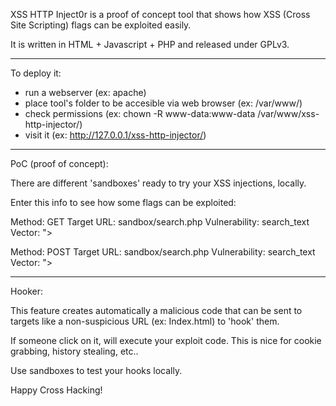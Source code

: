 XSS HTTP Inject0r is a proof of concept tool that shows how XSS (Cross Site Scripting) flags can be exploited easily.

It is written in HTML + Javascript + PHP and released under GPLv3.

-------------------------------------

To deploy it:

  - run a webserver (ex: apache)
  - place tool's folder to be accesible via web browser (ex: /var/www/)
  - check permissions (ex: chown -R www-data:www-data /var/www/xss-http-injector/)
  - visit it (ex: http://127.0.0.1/xss-http-injector/)

-------------------------------------

PoC (proof of concept):

There are different 'sandboxes' ready to try your XSS injections, locally. 

Enter this info to see how some flags can be exploited:

Method: GET
Target URL: sandbox/search.php
Vulnerability: search_text
Vector: ">

Method: POST
Target URL: sandbox/search.php
Vulnerability: search_text
Vector: ">

-------------------------------------

Hooker:

This feature creates automatically a malicious code that can be sent to targets like a non-suspicious URL (ex: Index.html) to 'hook' them. 

If someone click on it, will execute your exploit code. This is nice for cookie grabbing, history stealing, etc..

Use sandboxes to test your hooks locally.

Happy Cross Hacking!  
